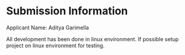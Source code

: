 # Submission Information

Applicant Name: Aditya Garimella

All development has been done in linux environment. If possible setup project on linux environment for testing.
